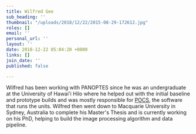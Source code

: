 ```yaml
---
title: Wilfred Gee
sub_heading: ''
thumbnail: "/uploads/2018/12/22/2015-08-29-172612.jpg"
roles: []
email: ''
personal_url: ''
layout: ''
date: 2018-12-22 05:04:20 +0000
links: []
join_date: ''
published: false

---
```

Wilfred has been working with PANOPTES since he was an undergraduate at the University of Hawai'i Hilo where he helped out with the initial baseline and prototype builds and was mostly responsible for [POCS](https://github.com/panoptes/POCS), the software that runs the units.  Wilfred then went down to Macquarie University in Sydney, Australia to complete his Master's Thesis and is currently working on his PhD, helping to build the image processing algorithm and data pipeline.